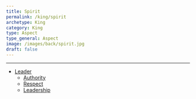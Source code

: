 ```yaml
---
title: Spirit
permalink: /king/spirit
archetype: King
category: King
type: Aspect
type_general: Aspect
image: /images/back/spirit.jpg
draft: false
---
```


---
- [Leader](/king/spirit/leader)
  - [Authority](/king/spirit/leader/authority)
  - [Respect](/king/spirit/leader/respect)
  - [Leadership](/king/spirit/leader/leadership)
